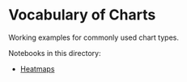 # Vocabulary of Charts

Working examples for commonly used chart types.

Notebooks in this directory:

* [Heatmaps](https://nbviewer.jupyter.org/github/jhermann/jupyter-by-example/blob/master/charts/heatmaps.ipynb)
